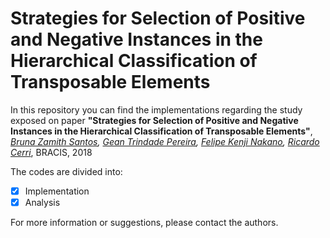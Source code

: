 # Strategies for Selection of Positive and Negative Instances in the Hierarchical Classification of Transposable Elements

In this repository you can find the implementations regarding the study exposed on paper **"Strategies for Selection of Positive and Negative Instances in the Hierarchical Classification of Transposable Elements"**, *[Bruna Zamith Santos](http://github.com/bzamith), [Gean Trindade Pereira](https://github.com/geantrindade), [Felipe Kenji Nakano](mailto:fkenjinakano@gmail.com), [Ricardo Cerri](mailto:cerrirc@gmail.com)*, BRACIS, 2018

The codes are divided into:
- [x] Implementation
- [x] Analysis

For more information or suggestions, please contact the authors.
